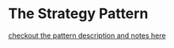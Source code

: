 # The Strategy Pattern
[checkout the pattern description and notes here](https://github.com/JoanaMota/DesignPatterns/wiki/The-Strategy-Pattern)
